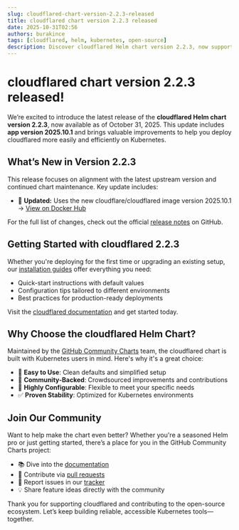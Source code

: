 ```yaml
---
slug: cloudflared-chart-version-2.2.3-released
title: cloudflared chart version 2.2.3 released
date: 2025-10-31T02:56
authors: burakince
tags: [cloudflared, helm, kubernetes, open-source]
description: Discover cloudflared Helm chart version 2.2.3, now supporting app version 2025.10.1, with streamlined Kubernetes deployment and community-led updates.
---
```


# cloudflared chart version 2.2.3 released!

We’re excited to introduce the latest release of the **cloudflared Helm chart version 2.2.3**, now available as of October 31, 2025. This update includes **app version 2025.10.1** and brings valuable improvements to help you deploy cloudflared more easily and efficiently on Kubernetes.

<!-- truncate -->

## What’s New in Version 2.2.3

This release focuses on alignment with the latest upstream version and continued chart maintenance. Key update includes:

- 🔧 **Updated:** Uses the new cloudflare/cloudflared image version 2025.10.1  
  → [View on Docker Hub](https://hub.docker.com/r/cloudflare/cloudflared)

For the full list of changes, check out the official [release notes](https://github.com/community-charts/helm-charts/releases/tag/cloudflared-2.2.3) on GitHub.

## Getting Started with cloudflared 2.2.3

Whether you're deploying for the first time or upgrading an existing setup, our [installation guides](https://community-charts.github.io/docs/category/cloudflared) offer everything you need:

- Quick-start instructions with default values
- Configuration tips tailored to different environments
- Best practices for production-ready deployments

Visit the [cloudflared documentation](https://community-charts.github.io/docs/category/cloudflared) and get started today.

## Why Choose the cloudflared Helm Chart?

Maintained by the [GitHub Community Charts](https://github.com/community-charts/helm-charts) team, the cloudflared chart is built with Kubernetes users in mind. Here's why it's a great choice:

- 🚀 **Easy to Use**: Clean defaults and simplified setup
- 💬 **Community-Backed**: Crowdsourced improvements and contributions
- 🔧 **Highly Configurable**: Flexible to meet your specific needs
- ✅ **Proven Stability**: Optimized for Kubernetes environments

## Join Our Community

Want to help make the chart even better? Whether you're a seasoned Helm pro or just getting started, there’s a place for you in the GitHub Community Charts project:

- 📚 Dive into the [documentation](https://community-charts.github.io/docs/category/cloudflared)
- 🤝 Contribute via [pull requests](https://github.com/community-charts/helm-charts)
- 🐛 Report issues in our [tracker](https://github.com/community-charts/helm-charts/issues)
- 💡 Share feature ideas directly with the community

Thank you for supporting cloudflared and contributing to the open-source ecosystem. Let’s keep building reliable, accessible Kubernetes tools—together.